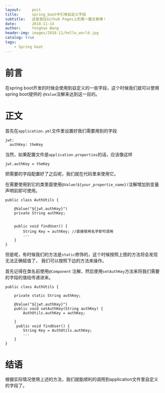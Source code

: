 ```yaml
---
layout:     post
title:      spring_boot中引用自定义字段
subtitle:   这是我在Github Pages上的第一篇文章噢！
date:       2018-11-14
author:     Yonghao Wang
header-img: images/2018-11/hello_world.jpg
catalog: true
tags:
    - Spring boot
---
```

# 前言

 在spring boot开发的时候会使用到自定义的一些字段，这个时候我们就可以使用spring boot提供的
 ` @Value `注解来达到这一目的。

# 正文
首先在` application.yml `文件里设置好我们需要用到的字段
```
jwt:
  authKey: theKey 
```
当然，如果配置文件是` application.properties `的话，应该像这样
```
jwt.authKey = theKey 
```
把需要的字段配置好了之后呢，我们就在代码里来使用它。

在需要使用到它的类里面使用` @Value(${your_propertie_name}) `注解增加到变量声明前即可使用。
```
public class AuthUtils {

    @Value("${jwt.authKey}")
    private String authKey;


    public void findUser() {
        String Key = authKey; //直接使用名字即可调用
        ···
    }
}
```

但是呢，有时候我们的方法是` static `修饰的，这个时候按照上图的方法将会发现无法正确赋值了，
我们可以按照下边的方法来操作。  

首先记得在类名前使用` @Component ` 注解，然后使用` setAuthKey `方法来将我们需要的字段的值给传递进来。
```
public class AuthUtils {

    private static String authKey;

    @Value("${jwt.authKey}")
    public void setAuthKey(String authKey) {
        AuthUtils.authKey = authKey;

    }   
     public void findUser() {
        String Key = AuthUtils.authKey; 
        ···
    }
}
```

# 结语
根据实际情况使用上述的方法，我们就能顺利的调用到application文件里自定义的字段了。